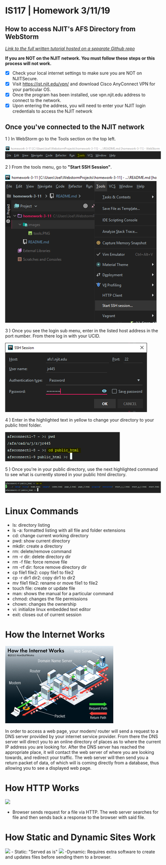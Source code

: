 # IS117 | Homework 3/11/19
## How to access NJIT's AFS Directory from WebStorm

[*Link to the full written tutorial hosted on a separate Github repo*](https://github.com/joel1083/Homework4-4-19/blob/master/README.md)


**If you are NOT on the NJIT network. You must follow these steps or this process will not work.**
- [x] Check your local internet settings to make sure you are NOT on NJITSecure.
- [x] Visit https://ist.njit.edu/vpn/ and download Cisco AnyConnect VPN for your particular OS.
- [x] Once the program has been installed, use vpn.njit.edu address to connect to the network.
- [x] Upon entering the address, you will need to enter your NJIT login credentials to access the NJIT network 

## Once you've connected to the NJIT network

1 ) In WebStorm go to the Tools section on the top left.

![](images/tools.PNG)

2 ) From the tools menu, go to **"Start SSH Session"**.

![](images/tools1.png)

3 ) Once you see the login sub menu, enter in the listed host address in the port number. From there log in with your UCID.

![](images/tools2.PNG)

4 ) Enter in the highlighted text in yellow to change your directory to your public html folder.

![](images/tools3.PNG)

5 ) Once you're in your public directory, use the next highlighted command to see what is currently stored in your public html directory.

![](images/tools4.PNG)

# Linux Commands

- ls: directory listing
- ls -a: formatted listing with all file and folder extensions 
- cd: change current working directory
- pwd: show current directory
- mkdir: create a directory 
- rm: delete/remove command 
- rm -r dir: delete directory dir
- rm -f file: force remove file
- rm -rf dir: force remove directory dir
- cp file1 file2: copy file1 to file2
- cp -r dir1 dir2: copy dir1 to dir2
- mv file1 file2: rename or move file1 to file2
- touch file: create or update file
- man: shows the manual for a particular command
- chmod: changes the file permissions
- chown: changes the ownership 
- vi: initialize linux embedded text editor
- exit: closes out of current session

# How the Internet Works
![](images/internetdiagram.gif)

In order to access a web page, your modem/ router will send a request to a DNS server provided by your internet service provider.
 From there the DNS server will direct you to an online directory of places as to where the current IP address you are looking for. After the DNS server has reached the appropriate place, it will contact the web server of where you are looking towards, and redirect your traffic.
 The web server will then send you a return packet of data, of which will is coming directly from a database, thus allowing you to see a displayed web page.

# How HTTP Works

<img src = "https://mdn.mozillademos.org/files/8659/web-server.png">

- Browser sends request for a file via HTTP. The web server searches for file and then sends back a response to the browser with said file. 

# How Static and Dynamic Sites Work

<img src = "https://mdn.mozillademos.org/files/13841/Basic%20Static%20App%20Server.png">
- Static: "Served as is" 

<img src = "https://mdn.mozillademos.org/files/13839/Web%20Application%20with%20HTML%20and%20Steps.png">
-Dynamic: Requires extra software to create and updates files before sending them to a browser. 